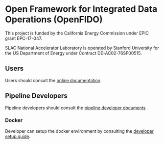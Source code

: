 # Open Framework for Integrated Data Operations (OpenFIDO)

This project is funded by the California Energy Commission under EPIC grant EPC-17-047.

SLAC National Accelerator Laboratory is operated by Stanford University for the US Department of Energy under Contract DE-AC02-76SF00515.

## Users

Users should consult the [online documentation](http://help.openfido.org/)

## Pipeline Developers

Pipeline developers should consult the [pipeline developer documents](http://help.openfido.org/_page.html?owner=slacgismo&project=openfido&branch=master&folder=/Pipeline%20Developer&doc=/Pipeline%20Developer/How%20to%20create%20an%20OpenFIDO%20Pipeline.md)

### Docker

Developer can setup the docker environment by consulting the [developer setup guide](http://help.openfido.org/_page.html?owner=slacgismo&project=openfido&branch=master&folder=/Getting%20Started&doc=/Getting%20Started/Developer%20Setup.md).
